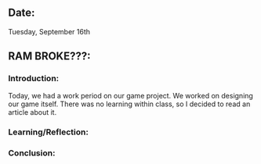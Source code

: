## Date:
Tuesday, September 16th

## RAM BROKE???:

### Introduction:
Today, we had a work period on our game project. We worked on designing our game itself. There was no learning within class, so I decided to read an article about it. 

### Learning/Reflection:

### Conclusion:
